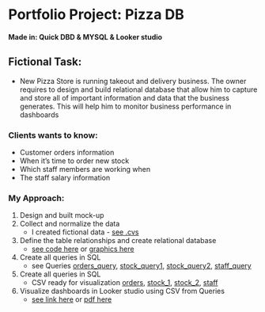 # Portfolio Project: Pizza DB

#### Made in: Quick DBD & MYSQL & Looker studio

## Fictional Task:
- New Pizza Store is running takeout and delivery business. 
The owner requires to design and build relational database that allow him to capture and store all of important 
information and data that the business generates. This will help him to monitor business performance in dashboards

### Clients wants to know:
- Customer orders information
- When it’s time to order new stock
- Which staff members are working when
- The staff salary information

### My Approach:
1. Design and built mock-up 
2. Collect and normalize the data 
	- I created fictional data - [see .cvs](CSV/orders.csv) 
3. Define the table relationships and create relational database 
	- [see code here](PizzaDB.sql) or [graphics here](relational_database.png)
4. Create all queries in SQL 
	- see Queries [orders_query](QUERY/Dashboard_1_orders_query.sql), [stock_query1](QUERY/Dashboard_2_stock_query1.txt), [stock_query2](QUERY/Dashboard_2_stock_query2.txt), [staff_query](QUERY/Dashboard_3_staff_query)
5. Create all queries in SQL
	- CSV ready for visualization [orders](VISUALIZATION/CSV/orders.csv), [stock_1](VISUALIZATION/CSV/stock_1.csv), [stock_2](VISUALIZATION/CSV/stock_2.csv), [staff](VISUALIZATION/CSV/staff.csv)
6. Visualize dashboards in Looker studio using CSV from Queries
	- [see link here](https://lookerstudio.google.com/reporting/12682c81-25b5-40e9-9856-e93422b88a84) or [pdf here](VISUALIZATION/Report_pizza.pdf)


